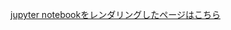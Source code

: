 [jupyter notebookをレンダリングしたページはこちら](http://htmlpreview.github.io/?https://github.com/dogrunjp/hello_estat_lod/blob/master/test_sparql.html)